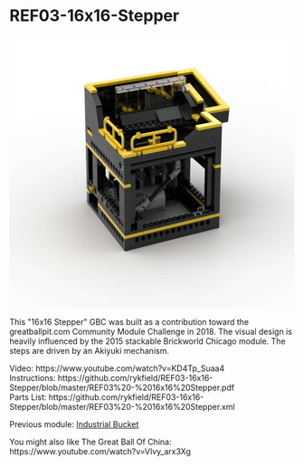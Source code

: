 # REF03-16x16-Stepper
<img width="640" height="480" src="https://raw.githubusercontent.com/rykfield/REF03-16x16-Stepper/master/REF03%20-%2016x16%20Stepper.jpg">
<BR>

This "16x16 Stepper" GBC was built as a contribution toward the greatballpit.com Community Module Challenge in 2018.  The visual design is heavily influenced by the 2015 stackable Brickworld Chicago module.  The steps are driven by an Akiyuki mechanism.


<P>Video: https://www.youtube.com/watch?v=KD4Tp_Suaa4
<BR>Instructions: https://github.com/rykfield/REF03-16x16-Stepper/blob/master/REF03%20-%2016x16%20Stepper.pdf
<BR>Parts List: https://github.com/rykfield/REF03-16x16-Stepper/blob/master/REF03%20-%2016x16%20Stepper.xml

<P>Previous module: <a href="https://github.com/rykfield/REF01-Industrial-Bucket">Industrial Bucket</a><BR>

<P>You might also like The Great Ball Of China: https://www.youtube.com/watch?v=Vlvy_arx3Xg